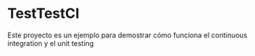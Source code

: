 # TestTestCI

Este proyecto es un ejemplo para demostrar cómo funciona el continuous integration y el unit testing